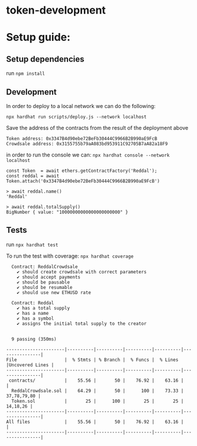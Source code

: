 # token-development

# Setup guide:

## Setup dependencies

run `npm install`

## Development
In order to deploy to a local network we can do the following:

`npx hardhat run scripts/deploy.js --network localhost`

Save the address of the contracts from the result of the deployment above

```solidity
Token address: 0x3347B4d90ebe72BeFb30444C9966B2B990aE9FcB
Crowdsale address: 0x3155755b79aA083bd953911C92705B7aA82a18F9
```

in order to run the console we can:
`npx hardhat console --network localhost`

```solidity
const Token  = await ethers.getContractFactory('Reddal');
const reddal = await Token.attach('0x3347B4d90ebe72BeFb30444C9966B2B990aE9FcB')
```

```solidity
> await reddal.name()
'Reddal' 
```

```solidity
> await reddal.totalSupply()
BigNumber { value: "10000000000000000000000" }
```

## Tests

run `npx hardhat test`

To run the test with coverage:
`npx hardhat coverage`


```
  Contract: ReddalCrowdsale
    ✔ should create crowdsale with correct parameters
    ✔ should accept payments
    ✔ should be pausable
    ✔ should be resumable
    ✔ should use new ETHUSD rate

  Contract: Reddal
    ✔ has a total supply
    ✔ has a name
    ✔ has a symbol
    ✔ assigns the initial total supply to the creator


  9 passing (350ms)

----------------------|----------|----------|----------|----------|----------------|
File                  |  % Stmts | % Branch |  % Funcs |  % Lines |Uncovered Lines |
----------------------|----------|----------|----------|----------|----------------|
 contracts/           |    55.56 |       50 |    76.92 |    63.16 |                |
  ReddalCrowdsale.sol |    64.29 |       50 |      100 |    73.33 |    37,78,79,80 |
  Token.sol           |       25 |      100 |       25 |       25 |       14,18,26 |
----------------------|----------|----------|----------|----------|----------------|
All files             |    55.56 |       50 |    76.92 |    63.16 |                |
----------------------|----------|----------|----------|----------|----------------|

```